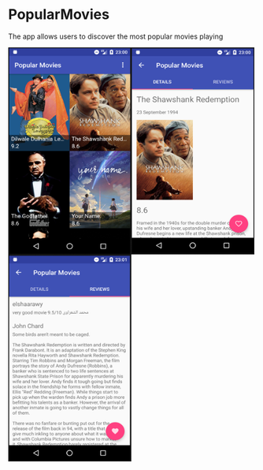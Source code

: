 # PopularMovies
The app allows users to discover the most popular movies playing

<img align="left" width="250" height="420" src="https://github.com/SergeyPinkevich/PopularMovies/blob/master/screens/Screen%20Shot%202018-07-05%20at%2016.16.40.png">
<img align="left" width="250" height="420" src="https://github.com/SergeyPinkevich/PopularMovies/blob/master/screens/Screen%20Shot%202018-07-05%20at%2016.16.57.png">
<img align="left" width="250" height="420" src="https://github.com/SergeyPinkevich/PopularMovies/blob/master/screens/Screen%20Shot%202018-07-05%20at%2016.17.33.png">
